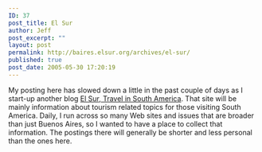 ```yaml
---
ID: 37
post_title: El Sur
author: Jeff
post_excerpt: ""
layout: post
permalink: http://baires.elsur.org/archives/el-sur/
published: true
post_date: 2005-05-30 17:20:19
---
```

My posting here has slowed down a little in the past couple of days as I start-up another blog <a href="http://elsur.org">El Sur, Travel in South America</a>. That site will be mainly information about tourism related topics for those visiting South America. Daily, I run across so many Web sites and issues that are broader than just Buenos Aires, so I wanted to have a place to  collect that information. The postings there will generally be shorter and less personal than the ones here.